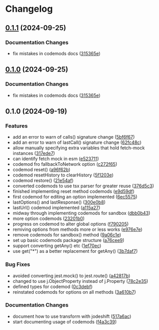 # Changelog

## [0.1.1](https://github.com/wheresrhys/fetch-mock/compare/codemods-v0.1.0...codemods-v0.1.1) (2024-09-25)


### Documentation Changes

* fix mistakes in codemods docs ([315365e](https://github.com/wheresrhys/fetch-mock/commit/315365e86b7e15d5bc725cd61dd8b1893f7c5fad))

## [0.1.0](https://github.com/wheresrhys/fetch-mock/compare/codemods-v0.1.0...codemods-v0.1.0) (2024-09-25)


### Documentation Changes

* fix mistakes in codemods docs ([315365e](https://github.com/wheresrhys/fetch-mock/commit/315365e86b7e15d5bc725cd61dd8b1893f7c5fad))

## 0.1.0 (2024-09-19)


### Features

* add an error to warn of calls() signature change ([5bf6f67](https://github.com/wheresrhys/fetch-mock/commit/5bf6f6765fe54a2eb0e1cc9424df02b721b9610c))
* add an error to warn of lastCall() signature change ([62fc48c](https://github.com/wheresrhys/fetch-mock/commit/62fc48c8cce70267fe044088ca6cafab4139766c))
* allow manually specifying extra variables that hold fetch-mock instances ([317ede7](https://github.com/wheresrhys/fetch-mock/commit/317ede7ea305fd9df9c498444df2b7a0e1350449))
* can identify fetch mock in esm ([e523711](https://github.com/wheresrhys/fetch-mock/commit/e523711b5c05e2adeea96a4478c681c603b329b4))
* codemod fro fallbackToNetwork option ([c272f65](https://github.com/wheresrhys/fetch-mock/commit/c272f65e903e6e835edbf3a087def0aded796b30))
* codemod reset() ([a96f62b](https://github.com/wheresrhys/fetch-mock/commit/a96f62b60e95e691dd0f783de419db01a1b92302))
* codemod resetHistory to clearHistory ([5f1203e](https://github.com/wheresrhys/fetch-mock/commit/5f1203ebfcc173e3293c61e24c7348c5810f1a2e))
* codemod restore() ([21e54af](https://github.com/wheresrhys/fetch-mock/commit/21e54afbd6eeb47aff1cff4f9ac367b89da4198f))
* converted codemods to use tsx parser for greater reuse ([376d5c3](https://github.com/wheresrhys/fetch-mock/commit/376d5c3de38a74f38b320f8b3dacffec44993861))
* finished implementing reset method codemods ([e9d59df](https://github.com/wheresrhys/fetch-mock/commit/e9d59dff405625289eb1378a7943d1cde1950125))
* first codemod for editing an option implemented ([6ec5575](https://github.com/wheresrhys/fetch-mock/commit/6ec55750ce0eeb1a79ce3559c7d25dbaf9919650))
* lastOptions() and lastResponse() ([300e0b8](https://github.com/wheresrhys/fetch-mock/commit/300e0b83e0bd5be40c975ace46af86166b7c75e1))
* lastUrl() codemod implemented ([a115a27](https://github.com/wheresrhys/fetch-mock/commit/a115a2733defc8dbca0554abfaa25750daa9f8fe))
* midway through implementing codemods for sandbox ([dbb0b43](https://github.com/wheresrhys/fetch-mock/commit/dbb0b431b8d1894d032236199ae206f7790dbb2a))
* more option codemods ([23201b0](https://github.com/wheresrhys/fetch-mock/commit/23201b0f3ff34f04ae80152847d35d228550ca31))
* progress on codemod to alter global options ([f790205](https://github.com/wheresrhys/fetch-mock/commit/f7902051c992c869f34481959fef8e59468a7f6d))
* remiving options from methods more or less works ([e976e7e](https://github.com/wheresrhys/fetch-mock/commit/e976e7edc87927d66570ca41c1a10187d22566e5))
* remove codemods for sandbox() method ([9a06c1e](https://github.com/wheresrhys/fetch-mock/commit/9a06c1e4386b8d4c33f6b7fea50be49634308fb4))
* set up basic codemods package structure ([a76cee9](https://github.com/wheresrhys/fetch-mock/commit/a76cee9887d4e2bd56cdb0564ca787190f028aff))
* support converting getAny() etc ([1ef70ec](https://github.com/wheresrhys/fetch-mock/commit/1ef70ec9bfc7364712f900655bd6f194e2c45b0a))
* use get("*") as a better replacement for getAny() ([3b7daf7](https://github.com/wheresrhys/fetch-mock/commit/3b7daf71663662265c63169ba036b13e0856b053))


### Bug Fixes

* avoided converting jest.mock() to jest.route() ([a42817b](https://github.com/wheresrhys/fetch-mock/commit/a42817b392cc035653f0be149a6d51b0dcc53de4))
* changed to use j.ObjectProperty instead of j.Property ([78c2e35](https://github.com/wheresrhys/fetch-mock/commit/78c2e3541e0be25d267ea47c28ee53641634ce4a))
* defined types for codemod ([0c3debf](https://github.com/wheresrhys/fetch-mock/commit/0c3debf039d052a92de590cce3ca9d772a76a880))
* reinstated codemods for options on all methods ([3a610b7](https://github.com/wheresrhys/fetch-mock/commit/3a610b7fce666cb2954715d28c2732ccbabcb960))


### Documentation Changes

* document how to use transform with jodeshift ([517a6ac](https://github.com/wheresrhys/fetch-mock/commit/517a6ac297e1d5c5bad194a771fa4e1419bd10ad))
* start documenting usage of codemods ([f4a3c39](https://github.com/wheresrhys/fetch-mock/commit/f4a3c39de4540c7338d65ca59636b413bef11964))
